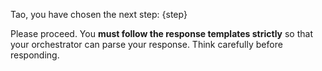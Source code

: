 Tao, you have chosen the next step: {step}

Please proceed. You **must follow the response templates strictly** so that your orchestrator
can parse your response. Think carefully before responding.
